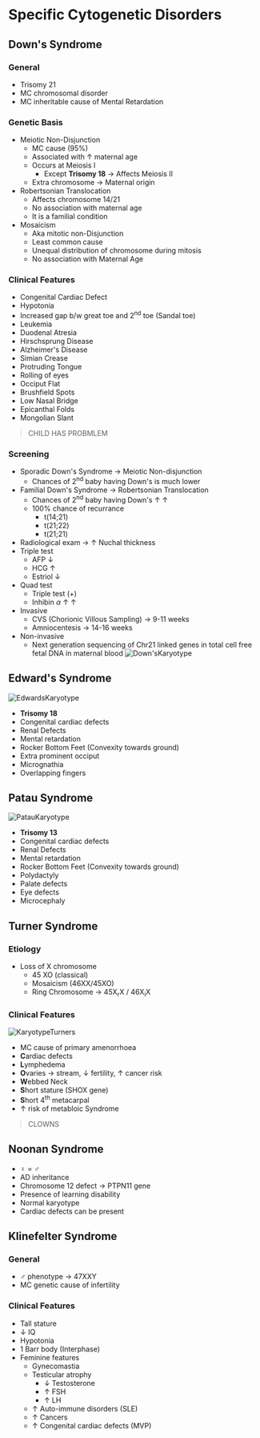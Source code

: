 # Specific Cytogenetic Disorders

## Down's Syndrome
### General
- Trisomy 21
- MC chromosomal disorder
- MC inheritable cause of Mental Retardation
### Genetic Basis
- Meiotic Non-Disjunction
	- MC cause (95%)
	- Associated with $\uparrow$ maternal age
	- Occurs at Meiosis I
		- Except **Trisomy 18**  $\rightarrow$ Affects Meiosis II
	- Extra chromosome  $\rightarrow$ Maternal origin
- Robertsonian Translocation
	- Affects chromosome 14/21
	- No association with maternal age
	- It is a familial condition
- Mosaicism
	- Aka mitotic non-Disjunction
	- Least common cause
	- Unequal distribution of chromosome during mitosis
	- No association with Maternal Age
### Clinical Features
- Congenital Cardiac Defect
- Hypotonia
- Increased gap b/w great toe and 2<sup>nd</sup> toe (Sandal toe)
- Leukemia
- Duodenal Atresia
- Hirschsprung Disease
- Alzheimer's Disease
- Simian Crease
- Protruding Tongue
- Rolling of eyes
- Occiput Flat
- Brushfield Spots
- Low Nasal Bridge
- Epicanthal Folds
- Mongolian Slant
> CHILD HAS PROBMLEM

### Screening
- Sporadic Down's Syndrome  $\rightarrow$ Meiotic Non-disjunction
	- Chances of 2<sup>nd</sup> baby having Down's is much lower
- Familial Down's Syndrome  $\rightarrow$ Robertsonian Translocation
	- Chances of 2<sup>nd</sup> baby having Down's $\uparrow$ $\uparrow$ 
	- 100% chance of recurrance 
		- t(14;21)
		- t(21;22)
		- t(21;21)
- Radiological exam  $\rightarrow$ $\uparrow$ Nuchal thickness
- Triple test
	- AFP $\downarrow$ 
	- HCG $\uparrow$ 
	- Estriol $\downarrow$ 
- Quad test
	- Triple test (+)
	- Inhibin $\alpha$ $\uparrow$ $\uparrow$ 
- Invasive
	- CVS (Chorionic Villous Sampling)  $\rightarrow$ 9-11 weeks
	- Amniocentesis  $\rightarrow$ 14-16 weeks
- Non-invasive
	- Next generation sequencing of Chr21 linked genes in total cell free fetal DNA in maternal blood
	![Down'sKaryotype](Pathology/Images/Down'sKaryotype.jpg)

## Edward's Syndrome
![EdwardsKaryotype](Pathology/Images/EdwardsKaryotype.jpg)
- **Trisomy 18**
- Congenital cardiac defects
- Renal Defects
- Mental retardation
- Rocker Bottom Feet (Convexity towards ground)
- Extra prominent occiput
- Micrognathia
- Overlapping fingers

## Patau Syndrome
![PatauKaryotype](Pathology/Images/PatauKaryotype.jpg)
- **Trisomy 13**
- Congenital cardiac defects
- Renal Defects
- Mental retardation
- Rocker Bottom Feet (Convexity towards ground)
- Polydactyly
- Palate defects
- Eye defects
- Microcephaly

## Turner Syndrome
### Etiology
- Loss of X chromosome
	- 45 XO (classical)
	- Mosaicism (46XX/45XO)
	- Ring Chromosome  $\rightarrow$ 45X<sub>r</sub>X / 46X<sub>i</sub>X
### Clinical Features
![KaryotypeTurners](Pathology/Images/KaryotypeTurners.jpg)
- MC cause of primary amenorrhoea
- **C**ardiac defects
- **L**ymphedema
- **O**varies  $\rightarrow$ stream, $\downarrow$ fertility, $\uparrow$ cancer risk
- **W**ebbed Neck
- **S**hort stature (SHOX gene)
- **S**hort 4<sup>th</sup> metacarpal
- $\uparrow$ risk of metabloic Syndrome
> CLOWNS

## Noonan Syndrome
- ♀ = ♂ 
- AD inheritance
- Chromosome 12 defect  $\rightarrow$ PTPN11 gene
- Presence of learning disability
- Normal karyotype
- Cardiac defects can be present

## Klinefelter Syndrome
### General
- ♂ phenotype  $\rightarrow$ 47XXY
- MC genetic cause of infertility
### Clinical Features
- Tall stature
- $\downarrow$ IQ
- Hypotonia
- 1 Barr body (Interphase)
- Feminine features
	- Gynecomastia
	- Testicular atrophy
		- $\downarrow$ Testosterone
		- $\uparrow$ FSH
		- $\uparrow$ LH
	- $\uparrow$ Auto-immune disorders (SLE)
	- $\uparrow$ Cancers
	- $\uparrow$ Congenital cardiac defects (MVP)
